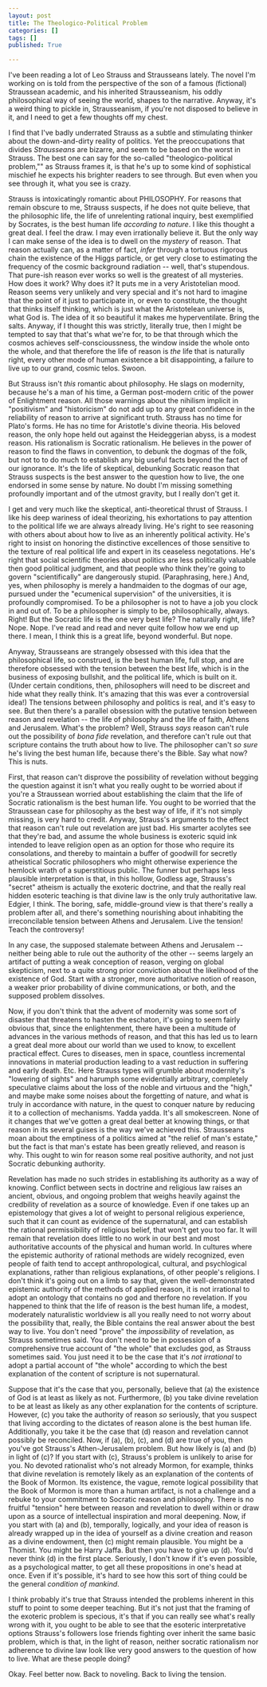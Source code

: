 ```yaml
---
layout: post
title: The Theologico-Political Problem
categories: []
tags: []
published: True

---
```


I've been reading a lot of Leo Strauss and Strausseans lately. The novel I'm working on is told from the perspective of the son of a famous (fictional) Straussean academic, and his inherited Strausseanism, his oddly philosophical way of seeing the world, shapes to the narrative. Anyway, it's a weird thing to pickle in, Strausseanism, if you're not disposed to believe in it, and I need to get a few thoughts off my chest. 

I find that I've badly underrated Strauss as a subtle and stimulating thinker about the down-and-dirty reality of politics. Yet the preoccupations that divides _Strausseans_ are bizarre, and seem to be based on the worst in Strauss. The best one can say for the so-called "theologico-political problem,"" as Strauss frames it, is that he's up to some kind of sophistical mischief he expects his brighter readers to see through. But even when you see through it, what you see is crazy. 

Strauss is intoxicatingly romantic about PHILOSOPHY. For reasons that remain obscure to me, Strauss suspects, if he does not quite believe, that the philosophic life, the life of unrelenting rational inquiry, best exemplified by Socrates, is the best human life _according to nature_. I like this thought a great deal. I feel the draw. I may even irrationally believe it. But the only way I can make sense of the idea is to dwell on the _mystery_ of reason. That reason actually can, as a matter of fact, _infer_ through a tortuous rigorous chain the existence of the Higgs particle, or get very close to estimating the frequency of the cosmic background radiation -- well, that's stupendous. That pure-ish reason ever works so well is the greatest of all mysteries. How does it work? Why does it? It puts me in a very Aristotelian mood. Reason seems very unlikely and very special and it's not hard to imagine that the point of it just to participate in, or even to constitute, the thought that thinks itself thinking, which is just what the Aristotelean universe is, what God is. The idea of it so beautiful it makes me hyperventilate. Bring the salts. Anyway, if I thought this was strictly, literally true, then I might be tempted to say that that's what we're for, to be that through which the cosmos achieves self-conscioussness, the window inside the whole onto the whole, and that therefore the life of reason is _the_ life that is naturally right, every other mode of human existence a bit disappointing, a failure to live up to our grand, cosmic telos. Swoon. 

But Strauss isn't *this* romantic about philosophy. He slags on modernity, because he's a man of his time, a German post-modern critic of the power of Enlightment reason. All those warnings about the nihilism implicit in "positivism" and "historicism" do not add up to any great confidence in the reliability of reason to arrive at significant truth. Strauss has no time for Plato's forms. He has no time for Aristotle's divine theoria. His beloved reason, the only hope held out against the Heideggerian abyss, is a modest reason. His rationalism is Socratic rationalism. He believes in the power of reason to find the flaws in convention, to debunk the dogmas of the folk, but not to to do much to establish any big useful facts beyond the fact of our ignorance. It's the life of skeptical, debunking Socratic reason that Strauss suspects is the best answer to the question how to live, the one endorsed in some sense by nature. No doubt I'm missing something profoundly important and of the utmost gravity, but I really don't get it. 

I get and very much like the skeptical, anti-theoretical thrust of Strauss. I like his deep wariness of ideal theorizing, his exhortations to pay attention to the political life we are always already living. He's right to see reasoning with others about about how to live as an inherently political activity. He's right to insist on honoring the distinctive excellences of those sensitive to the texture of real political life and expert in its ceaseless negotations. He's right that social scientific theories about politics are less politically valuable then good political judgment, and that people who think they're going to govern "scientifically" are dangerously stupid. (Paraphrasing, here.) And, yes, when philosophy is merely a handmaiden to the dogmas of our age, pursued under the "ecumenical supervision" of the universities, it is profoundly compromised. To be a philosopher is not to have a job you clock in and out of. To be a philosopher is simply to be, philosophically, always. Right! But the Socratic life is the one very best life? The naturally right, life? Nope. Nope. I've read and read and never quite follow how we end up there. I mean, I think this is a great life, beyond wonderful. But nope.                      

Anyway, Strausseans are strangely obsessed with this idea that the philosophical life, so construed, is the best human life, full stop, and are therefore obsessed with the tension between the best life, which is in the business of exposing bullshit, and the political life, which is built on it. (Under certain conditions, then, philosophers will need to be discreet and hide what they really think. It's amazing that this was ever a controversial idea!) The tensions between philosophy and politics is real, and it's easy to see. But then there's a parallel obsession with the putative tension between reason and revelation -- the life of philosophy and the life of faith, Athens and Jerusalem. What's the problem? Well, Strauss _says_ reason can't rule out the possibility of _bona fide_ revelation, and therefore can't rule out that scripture contains the truth about how to live. The philosopher can't _so sure_ he's living the best human life, because there's the Bible. Say what now? This is nuts. 

First, that reason can't disprove the possibility of revelation without begging the question against it isn't what you really ought to be worried about if you're a Straussean worried about establishing the claim that the life of Socratic rationalism is the best human life. You ought to be worried that the Straussean case for philosophy as the best way of life, if it's not simply missing, is very hard to credit. Anyway, Strauss's arguments to the effect that reason can't rule out revelation are just bad. His smarter acolytes see that they're bad, and assume the whole business is exoteric squid ink intended to leave religion open as an option for those who require its consolations, and thereby to maintain a buffer of goodwill for secretly atheistical Socratic philosophers who might otherwise experience the hemlock wrath of a superstitious public. The funner but perhaps less plausible interpretation is that, in this hollow, Godless age, Strauss's "secret" atheism is actually the exoteric doctrine, and that the really real hidden esoteric teaching is that divine law is the only truly authoritative law. Edgier, I think. The boring, safe, middle-ground view is that there's really a problem after all, and there's something nourishing about inhabiting the irreconcilable tension between Athens and Jerusalem. Live the tension! Teach the controversy! 

In any case, the supposed stalemate between Athens and Jerusalem -- neither being able to rule out the authority of the other -- seems largely an artifact of putting a weak conception of reason, verging on global skepticism, next to a quite strong prior conviction about the likelihood of the existence of God. Start with a stronger, more authoritative notion of reason, a weaker prior probability of divine communications, or both, and the supposed problem dissolves.  

Now, if you don't think that the advent of modernity was some sort of disaster that threatens to hasten the eschaton, it's going to seem fairly obvious that, since the enlightenment, there have been a multitude of advances in the various methods of reason, and that this has led us to learn a great deal more about our world than we used to know, to excellent practical effect. Cures to diseases, men in space, countless incremental innovations in material production leading to a vast reduction in suffering and early death. Etc. Here Strauss types will grumble about modernity's "lowering of sights" and harumph some evidentially arbitrary, completely speculative claims about the loss of the noble and virtuous and the "high," and maybe make some noises about the forgetting of nature, and what is truly in accordance with nature, in the quest to conquer nature by reducing it to a collection of mechanisms. Yadda yadda. It's all smokescreen. None of it changes that we've gotten a great deal better at knowing things, or that reason in its several guises is the way we've achieved this. Strausseans moan about the emptiness of a politics aimed at "the relief of man's estate," but the fact is that man's estate has been greatly relieved, and reason is why. This ought to win for reason some real positive authority, and not just Socratic debunking authority.

Revelation has made no such strides in establishing its authority as a way of knowing. Conflict between sects in doctrine and religious law raises an ancient, obvious, and ongoing problem that weighs heavily against the credbility of revelation as a source of knowledge. Even if one takes up an epistemology that gives a lot of weight to personal religious experience, such that it can count as evidence of the supernatural, and can establish the rational permissibility of religious belief, that won't get you too far. It will remain that revelation does little to no work in our best and most authoritative accounts of the physical and human world. In cultures where the epistemic authority of rational methods are widely recognized, even people of faith tend to accept anthropological, cultural, and psychlogical explanations, rather than religious explanations, of other people's religions. I don't think it's going out on a limb to say that, given the well-demonstrated epistemic authority of the methods of applied reason, it is not irrational to adopt an ontology that contains no god and therfore no revelation. If you happened to think that the life of reason is the best human life, a modest, moderately naturalistic worldview is all you really need to not worry about the possibility that, really, the Bible contains the real answer about the best way to live. You don't need "prove" the _impossibility_ of revelation, as Strauss sometimes said. You don't need to be in possession of a comprehensive true account of "the whole" that excludes god, as Strauss sometimes said. You just need it to be the case that it's _not irrational_ to adopt a partial account of "the whole" according to which the best explanation of the content of scripture is not supernatural.  

Suppose that it's the case that you, personally, believe that (a) the existence of God is at least as likely as not. Furthermore, (b) you take divine revelation to be at least as likely as any other  explanation for the contents of scripture. However, (c) you take the authority of reason _so_ seriously, that you suspect that living according to the dictates of reason alone is the best human life. Additionally, you take it be the case that (d) reason and revelation cannot possibly be reconciled. Now, if (a), (b), (c), and (d) are true of you, then you've got Strauss's Athen-Jerusalem problem. But how likely is (a) and (b) in light of (c)?  If you start with (c), Strauss's problem is unlikely to arise for you. No devoted rationalist who's not already Mormon, for example, thinks that divine revelation is remotely likely as an explanation of the contents of the Book of Mormon. Its existence, the vague, remote logical possibility that the Book of Mormon is more than a human artifact, is not a challenge and a rebuke to your commitment to Socratic reason and philosophy. There is no fruitful "tension" here between reason and revelation to dwell within or draw upon as a source of intellectual inspiration and moral deepening. Now, if you start with (a) and (b), temporally, logically, and your idea of reason is already wrapped up in the idea of yourself as a divine creation and reason as a divine endowment, then (c) might remain plausible. You might be a Thomist. You might be Harry Jaffa. But then you have to give up (d). You'd never think (d) in the first place. Seriously, I don't know if it's even possible, as a psychological matter, to get all these propositions in one's head at once. Even if it's possible, it's hard to see how this sort of thing could be the general _condition of mankind_. 

I think probably it's true that Strauss intended the problems inherent in this stuff to point to some deeper teaching. But it's not just that the framing of the exoteric problem is specious, it's that if you can really see what's really wrong with it, you ought to be able to see that the esoteric interpretative options Strauss's followers lose friends fighting over inherit the same basic problem, which is that, in the light of reason, neither socratic rationalism nor adherence to divine law look like very good answers to the question of how to live. What are these people doing?

Okay. Feel better now. Back to noveling. Back to living the tension.      
